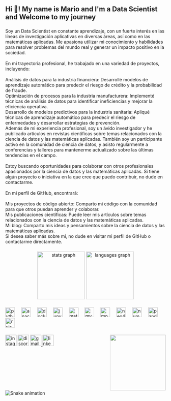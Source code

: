 <br clear="both">

<h2 align="left">Hi 👋! My name is Mario and I'm a Data Scientist and Welcome to my journey</h2>

###

<p align="left">Soy un Data Scientist en constante aprendizaje, con un fuerte interés en las líneas de investigación aplicativas en diversas áreas, así como en las matemáticas aplicadas. Me apasiona utilizar mi conocimiento y habilidades para resolver problemas del mundo real y generar un impacto positivo en la sociedad.<br><br>En mi trayectoria profesional, he trabajado en una variedad de proyectos, incluyendo:<br><br>Análisis de datos para la industria financiera: Desarrollé modelos de aprendizaje automático para predecir el riesgo de crédito y la probabilidad de fraude.<br>Optimización de procesos para la industria manufacturera: Implementé técnicas de análisis de datos para identificar ineficiencias y mejorar la eficiencia operativa.<br>Desarrollo de modelos predictivos para la industria sanitaria: Apliqué técnicas de aprendizaje automático para predecir el riesgo de enfermedades y desarrollar estrategias de prevención.<br>Además de mi experiencia profesional, soy un ávido investigador y he publicado artículos en revistas científicas sobre temas relacionados con la ciencia de datos y las matemáticas aplicadas. También soy un participante activo en la comunidad de ciencia de datos, y asisto regularmente a conferencias y talleres para mantenerme actualizado sobre las últimas tendencias en el campo.<br><br>Estoy buscando oportunidades para colaborar con otros profesionales apasionados por la ciencia de datos y las matemáticas aplicadas. Si tiene algún proyecto o iniciativa en la que cree que puedo contribuir, no dude en contactarme.<br><br>En mi perfil de GitHub, encontrará:<br><br>Mis proyectos de código abierto: Comparto mi código con la comunidad para que otros puedan aprender y colaborar.<br>Mis publicaciones científicas: Puede leer mis artículos sobre temas relacionados con la ciencia de datos y las matemáticas aplicadas.<br>Mi blog: Comparto mis ideas y pensamientos sobre la ciencia de datos y las matemáticas aplicadas.<br>Si desea saber más sobre mí, no dude en visitar mi perfil de GitHub o contactarme directamente.</p>

###

<div align="center">
  <img src="https://github-readme-stats.vercel.app/api?username=Mario-Borja&hide_title=false&hide_rank=false&show_icons=true&include_all_commits=true&count_private=true&disable_animations=false&theme=dracula&locale=en&hide_border=false" height="150" alt="stats graph"  />
  <img src="https://github-readme-stats.vercel.app/api/top-langs?username=Mario-Borja&locale=en&hide_title=false&layout=compact&card_width=320&langs_count=5&theme=dracula&hide_border=false" height="150" alt="languages graph"  />
</div>

###

<div align="left">
  <img src="https://cdn.jsdelivr.net/gh/devicons/devicon/icons/python/python-original.svg" height="30" alt="python logo"  />
  <img width="12" />
  <img src="https://cdn.jsdelivr.net/gh/devicons/devicon/icons/anaconda/anaconda-original.svg" height="30" alt="anaconda logo"  />
  <img width="12" />
  <img src="https://cdn.jsdelivr.net/gh/devicons/devicon/icons/docker/docker-original.svg" height="30" alt="docker logo"  />
  <img width="12" />
  <img src="https://cdn.jsdelivr.net/gh/devicons/devicon/icons/jupyter/jupyter-original.svg" height="30" alt="jupyter logo"  />
  <img width="12" />
  <img src="https://cdn.jsdelivr.net/gh/devicons/devicon/icons/matlab/matlab-original.svg" height="30" alt="matlab logo"  />
  <img width="12" />
  <img src="https://cdn.jsdelivr.net/gh/devicons/devicon/icons/mysql/mysql-original.svg" height="30" alt="mysql logo"  />
  <img width="12" />
  <img src="https://cdn.jsdelivr.net/gh/devicons/devicon/icons/mongodb/mongodb-original.svg" height="30" alt="mongodb logo"  />
  <img width="12" />
  <img src="https://cdn.jsdelivr.net/gh/devicons/devicon/icons/neo4j/neo4j-original.svg" height="30" alt="neo4j logo"  />
  <img width="12" />
  <img src="https://cdn.jsdelivr.net/gh/devicons/devicon/icons/numpy/numpy-original.svg" height="30" alt="numpy logo"  />
  <img width="12" />
  <img src="https://cdn.jsdelivr.net/gh/devicons/devicon/icons/pandas/pandas-original.svg" height="30" alt="pandas logo"  />
  <img width="12" />
  <img src="https://cdn.jsdelivr.net/gh/devicons/devicon/icons/rstudio/rstudio-original.svg" height="30" alt="rstudio logo"  />
</div>

###

<img align="right" height="175" src="https://imarticus.org/blog/wp-content/uploads/2020/05/de.gif"  />

###

<div align="left">
  <img src="https://img.shields.io/static/v1?message=Instagram&logo=instagram&label=&color=E4405F&logoColor=white&labelColor=&style=for-the-badge" height="35" alt="instagram logo"  />
  <img src="https://img.shields.io/static/v1?message=Discord&logo=discord&label=&color=7289DA&logoColor=white&labelColor=&style=for-the-badge" height="35" alt="discord logo"  />
  <a href="marioborjac58@gmail.com" target="_blank">
    <img src="https://img.shields.io/static/v1?message=Gmail&logo=gmail&label=&color=D14836&logoColor=white&labelColor=&style=for-the-badge" height="35" alt="gmail logo"  />
  </a>
  <a href="https://www.linkedin.com/in/mario-borja-campos-0562941a9/" target="_blank">
    <img src="https://img.shields.io/static/v1?message=LinkedIn&logo=linkedin&label=&color=0077B5&logoColor=white&labelColor=&style=for-the-badge" height="35" alt="linkedin logo"  />
  </a>
</div>

###

<br clear="both">

<img src="https://raw.githubusercontent.com/Mario-Borja/Mario-Borja/output/snake.svg" alt="Snake animation" />

###
